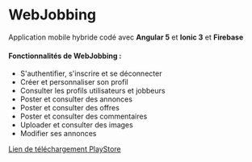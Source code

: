 # WebJobbing

Application mobile hybride codé avec **Angular 5** et **Ionic 3** et **Firebase**

#### Fonctionnalités de WebJobbing :
- S'authentifier, s'inscrire et se déconnecter
- Créer et personnaliser son profil
- Consulter les profils utilisateurs et jobbeurs
- Poster et consulter des annonces 
- Poster et consulter des offres
- Poster et consulter des commentaires
- Uploader et consulter des images
- Modifier ses annonces


[Lien de téléchargement PlayStore](https://play.google.com/store/apps/details?id=net.francenologie.webjobbing)
